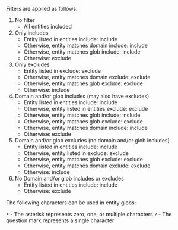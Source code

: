 Filters are applied as follows:

1. No filter
    - All entities included
2. Only includes
    - Entity listed in entities include: include
    - Otherwise, entity matches domain include: include
    - Otherwise, entity matches glob include: include
    - Otherwise: exclude
3. Only excludes
    - Entity listed in exclude: exclude
    - Otherwise, entity matches domain exclude: exclude
    - Otherwise, entity matches glob exclude: exclude
    - Otherwise: include
4. Domain and/or glob includes (may also have excludes)
    - Entity listed in entities include: include
    - Otherwise, entity listed in entities exclude: exclude
    - Otherwise, entity matches glob include: include
    - Otherwise, entity matches glob exclude: exclude
    - Otherwise, entity matches domain include: include
    - Otherwise: exclude
5. Domain and/or glob excludes (no domain and/or glob includes)
    - Entity listed in entities include: include
    - Otherwise, entity listed in exclude: exclude
    - Otherwise, entity matches glob exclude: exclude
    - Otherwise, entity matches domain exclude: exclude
    - Otherwise: include
6. No Domain and/or glob includes or excludes
    - Entity listed in entities include: include
    - Otherwise: exclude

The following characters can be used in entity globs:

`*` - The asterisk represents zero, one, or multiple characters
`?` - The question mark represents a single character
